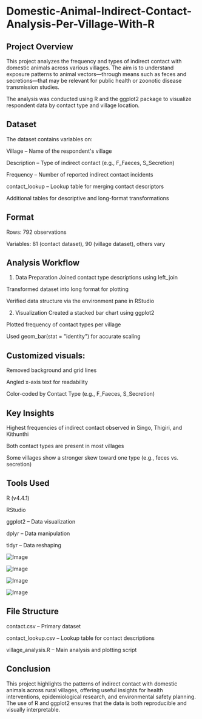 # Domestic-Animal-Indirect-Contact-Analysis-Per-Village-With-R

## Project Overview

This project analyzes the frequency and types of indirect contact with domestic animals across various villages. The aim is to understand exposure patterns to animal vectors—through means such as feces and secretions—that may be relevant for public health or zoonotic disease transmission studies.

The analysis was conducted using R and the ggplot2 package to visualize respondent data by contact type and village location.

## Dataset
The dataset contains variables on:

Village – Name of the respondent's village

Description – Type of indirect contact (e.g., F_Faeces, S_Secretion)

Frequency – Number of reported indirect contact incidents

contact_lookup – Lookup table for merging contact descriptors

Additional tables for descriptive and long-format transformations

## Format
Rows: 792 observations

Variables: 81 (contact dataset), 90 (village dataset), others vary

## Analysis Workflow

1. Data Preparation
Joined contact type descriptions using left_join

Transformed dataset into long format for plotting

Verified data structure via the environment pane in RStudio

2. Visualization
Created a stacked bar chart using ggplot2

Plotted frequency of contact types per village

Used geom_bar(stat = "identity") for accurate scaling

## Customized visuals:

Removed background and grid lines

Angled x-axis text for readability

Color-coded by Contact Type (e.g., F_Faeces, S_Secretion)

## Key Insights
Highest frequencies of indirect contact observed in Singo, Thigiri, and Kithunthi

Both contact types are present in most villages

Some villages show a stronger skew toward one type (e.g., feces vs. secretion)

## Tools Used
R (v4.4.1)

RStudio

ggplot2 – Data visualization

dplyr – Data manipulation

tidyr – Data reshaping

![Image](https://github.com/user-attachments/assets/d96649a5-d807-447b-be5b-8fece9993e7a)

![Image](https://github.com/user-attachments/assets/d7aab248-ed9b-4732-a7f1-6551fe818881)

![Image](https://github.com/user-attachments/assets/0c7446dd-d75f-4e3b-8238-1625ce1c1971)

![Image](https://github.com/user-attachments/assets/ff5e9eef-1793-4f50-b1e6-4790743f16a5)

## File Structure
contact.csv – Primary dataset

contact_lookup.csv – Lookup table for contact descriptions

village_analysis.R – Main analysis and plotting script


## Conclusion
This project highlights the patterns of indirect contact with domestic animals across rural villages, offering useful insights for health interventions, epidemiological research, and environmental safety planning. The use of R and ggplot2 ensures that the data is both reproducible and visually interpretable.
